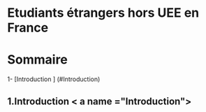 # Etudiants étrangers hors UEE en France
# Sommaire
1- [Introduction ] (#Introduction)

## 1.Introduction < a name ="Introduction"></a>
